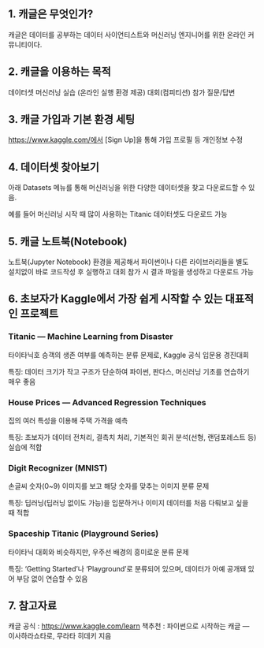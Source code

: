 ## 1. 캐글은 무엇인가?
캐글은 데이터를 공부하는 데이터 사이언티스트와 머신러닝 엔지니어를 위한 온라인 커뮤니티이다.

## 2. 캐글을 이용하는 목적
데이터셋
머신러닝 실습 (온라인 실행 환경 제공)
대회(컴피티션) 참가
질문/답변 

## 3. 캐글 가입과 기본 환경 세팅

https://www.kaggle.com/에서 [Sign Up]을 통해 가입
프로필 등 개인정보 수정

## 4. 데이터셋 찾아보기

아래 Datasets 메뉴를 통해 머신러닝을 위한 다양한 데이터셋을 찾고 다운로드할 수 있음.

예를 들어 머신러닝 시작 때 많이 사용하는 Titanic 데이터셋도 다운로드 가능



## 5. 캐글 노트북(Notebook)

노트북(Jupyter Notebook) 환경을 제공해서 파이썬이나 다른 라이브러리들을 별도 설치없이 바로 코드작성 후 실행하고 대회 참가 시 결과 파일을 생성하고 다운로드 가능


## 6. 초보자가 Kaggle에서 가장 쉽게 시작할 수 있는 대표적인 프로젝트

### Titanic — Machine Learning from Disaster
타이타닉호 승객의 생존 여부를 예측하는 분류 문제로, Kaggle 공식 입문용 경진대회

특징: 데이터 크기가 작고 구조가 단순하여 파이썬, 판다스, 머신러닝 기초를 연습하기 매우 좋음

### House Prices — Advanced Regression Techniques
집의 여러 특성을 이용해 주택 가격을 예측

특징: 초보자가 데이터 전처리, 결측치 처리, 기본적인 회귀 분석(선형, 랜덤포레스트 등) 실습에 적합

### Digit Recognizer (MNIST)
손글씨 숫자(0~9) 이미지를 보고 해당 숫자를 맞추는 이미지 분류 문제

특징: 딥러닝(딥러닝 없이도 가능)을 입문하거나 이미지 데이터를 처음 다뤄보고 싶을 때 적합

### Spaceship Titanic (Playground Series)
타이타닉 대회와 비슷하지만, 우주선 배경의 흥미로운 분류 문제

특징: ‘Getting Started’나 ‘Playground’로 분류되어 있으며, 데이터가 아예 공개돼 있어 부담 없이 연습할 수 있음

## 7. 참고자료

캐글 공식 : https://www.kaggle.com/learn
책추천 : 파이썬으로 시작하는 캐글 — 이사하라쇼타로, 무라타 히데키 지음
